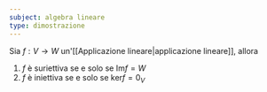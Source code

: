 ```yaml
---
subject: algebra lineare
type: dimostrazione
---
```

Sia $f:V\to W$ un'[[Applicazione lineare|applicazione lineare]], allora
1. $f$ è suriettiva se e solo se $\text{Im}f=W$
2. $f$ è iniettiva se e solo se $\text{ker}f={0_V}$